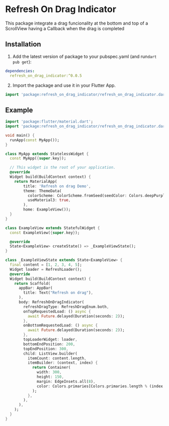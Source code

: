 

# Refresh On Drag Indicator

This package integrate a drag funcionality at the bottom and top of a ScrollView having a Callback when the drag is completed 

## Installation 

1. Add the latest version of package to your pubspec.yaml (and run`dart pub get`):
```yaml
dependencies:
  refresh_on_drag_indicator:^0.0.5
```

2. Import the package and use it in your Flutter App.
```dart
import 'package:refresh_on_drag_indicator/refresh_on_drag_indicator.dart';
```

## Example

```dart
import 'package:flutter/material.dart';
import 'package:refresh_on_drag_indicator/refresh_on_drag_indicator.dart';

void main() {
  runApp(const MyApp());
}

class MyApp extends StatelessWidget {
  const MyApp({super.key});

  // This widget is the root of your application.
  @override
  Widget build(BuildContext context) {
    return MaterialApp(
        title: 'Refresh on drag Demo',
        theme: ThemeData(
          colorScheme: ColorScheme.fromSeed(seedColor: Colors.deepPurple),
          useMaterial3: true,
        ),
        home: ExampleView());
  }
}

class ExampleView extends StatefulWidget {
  const ExampleView({super.key});

  @override
  State<ExampleView> createState() => _ExampleViewState();
}

class _ExampleViewState extends State<ExampleView> {
  final content = [1, 2, 3, 4, 5];
  Widget loader = RefreshLoader();
  @override
  Widget build(BuildContext context) {
    return Scaffold(
      appBar: AppBar(
        title: Text("Refresh on drag"),
      ),
      body: RefreshOnDragIndicator(
        refreshDragType: RefreshDragEnum.both,
        onTopRequestedLoad: () async {
          await Future.delayed(Duration(seconds: 2));
        },
        onBottomRequestedLoad: () async {
          await Future.delayed(Duration(seconds: 2));
        },
        topLoaderWidget: loader,
        bottomEndPosition: 200,
        topEndPosition: 300,
        child: ListView.builder(
          itemCount: content.length,
          itemBuilder: (context, index) {
            return Container(
              width: 300,
              height: 150,
              margin: EdgeInsets.all(8),
              color: Colors.primaries[Colors.primaries.length % (index + 1)],
            );
          },
        ),
      ),
    );
  }
}



```

